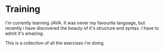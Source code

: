 # Training #

I'm currently learning JAVA. It was never my favourite language, but recently i have discovered the beauty of it's structure and syntax. I have to admit it's amazing. 

This is a collection of all the exercises i'm doing. 
